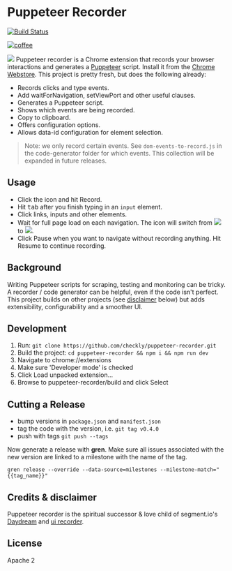 # Puppeteer Recorder

[![Build Status](https://travis-ci.org/checkly/puppeteer-recorder.svg?branch=master)](https://travis-ci.org/checkly/puppeteer-recorder-whitTemplate)

[![coffee](https://www.buymeacoffee.com/assets/img/custom_images/orange_img.png)](https://www.buymeacoffee.com/BJZo3yr)

![](src/images/recorder.png)
Puppeteer recorder is a Chrome extension that records your browser interactions and generates a 
[Puppeteer](https://github.com/GoogleChrome/puppeteer) script. Install it from the [Chrome Webstore](https://chrome.google.com/webstore/detail/puppeteer-recorder/djeegiggegleadkkbgopoonhjimgehda).
This project is pretty fresh, but does the following already:

- Records clicks and type events.
- Add waitForNavigation, setViewPort and other useful clauses. 
- Generates a Puppeteer script.
- Shows which events are being recorded.
- Copy to clipboard.
- Offers configuration options.
- Allows data-id configuration for element selection.

> Note: we only record certain events. See `dom-events-to-record.js` in the code-generator folder for which events. This collection will be expanded in future releases.

## Usage

- Click the icon and hit Record.
- Hit <kbd>tab</kbd> after you finish typing in an `input` element.
- Click links, inputs and other elements.
- Wait for full page load on each navigation. The icon will switch from ![](src/images/icon_rec.png) to ![](src/images/icon_wait.png).
- Click Pause when you want to navigate without recording anything. Hit Resume to continue recording. 
## Background

Writing Puppeteer scripts for scraping, testing and monitoring can be tricky. A recorder / code generator can be helpful,
even if the code isn't perfect. This project builds on other projects (see [disclaimer](#user-content-credits--disclaimer) 
below) but adds extensibility, configurability and a smoother UI.

## Development

1. Run: `git clone https://github.com/checkly/puppeteer-recorder.git`
2. Build the project: `cd puppeteer-recorder && npm i && npm run dev`
2. Navigate to chrome://extensions
3. Make sure 'Developer mode' is checked
4. Click Load unpacked extension...
5. Browse to puppeteer-recorder/build and click Select

## Cutting a Release

- bump versions in `package.json` and `manifest.json`
- tag the code with the version, i.e. `git tag v0.4.0`
- push with tags `git push --tags`

Now generate a release with **gren**. Make sure all issues associated with the new version are linked to a milestone
with the name of the tag.

```
gren release --override --data-source=milestones --milestone-match="{{tag_name}}"
```

## Credits & disclaimer

Puppeteer recorder is the spiritual successor & love child of segment.io's 
[Daydream](https://github.com/segmentio/daydream) and [ui recorder](https://github.com/yguan/ui-recorder).

## License
Apache 2
